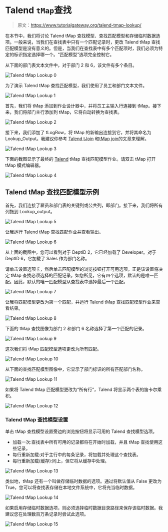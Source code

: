 # Talend `tMap`查找

> 原文：<https://www.tutorialgateway.org/talend-tmap-lookup/>

在本节中，我们将讨论 Talend tMap 查找模型、查找匹配模型和存储临时数据选项。一般来说，当我们在查找表中只有一个匹配记录时，更改 Talend tMap 查找匹配模型是没有意义的。但是，当我们在查找表中有多个匹配项时，我们必须为特定的标识指定选择哪一个。“匹配模型”选项完全控制它。

从下面的部门表文本文件中，对于部门 2 和 6，该文件有多个条目。

![Talend tMap Lookup 0](img/116c2291b7b57fdef94c0601306a54c2.png)

为了演示 Talend tMap 查找匹配模型，我们使用了员工和部门文本文件。

![Talend tMap Lookup 1](img/a5b59a200bd365f887b63fd2c42cd108.png)

首先，我们将 tMap 添加到作业设计器中，并将员工主输入行连接到 tMap。接下来，我们将部门主行添加到 tMap，它将自动转换为查找表。

![Talend tMap Lookup 2](img/9214ecc2a93202766b970c1102f88e7b.png)

接下来，我们添加了 tLogRow，将 tMap 的新输出连接到它，并将其命名为 Lookup_Output。我建议你参考 [Talend tJoin](https://www.tutorialgateway.org/talend-joins/) 和[tMap join](https://www.tutorialgateway.org/talend-tmap-joins/)的文章来理解。

![Talend tMap Lookup 3](img/ca2857826c3d44564d77b54a239dff35.png)

下面的截图显示了最终的 [Talend](https://www.tutorialgateway.org/talend-tutorial/) tMap 查找匹配模型作业。请双击 tMap 打开 tMap 模式编辑器。

![Talend tMap Lookup 4](img/cb16a6ad6358b8abffa28ff4060eb5d0.png)

## Talend tMap 查找匹配模型示例

首先，我们连接了雇员和部门表的关键列或公共列，即部门。接下来，我们将所有列拖到 Lookup_output。

![Talend tMap Lookup 5](img/84086eb6592721df1825befaa07c7fa4.png)

让我运行 Talend tMap 查找匹配作业并查看输出。

![Talend tMap Lookup 6](img/8d48966038edb1f2510a6af736f1a55c.png)

从上面的截图中，您可以看到对于 DeptID 2，它已经加载了 Developer。对于 DeptID 6，它加载了 Sales 作为部门名称。

请单击设置选项卡，然后单击匹配模型的浏览按钮打开可用选项。正是该设置将决定 tMap 查找必须选择的匹配记录。如您所见，它有四个选项，默认的是唯一匹配。因此，默认的唯一匹配模型从查找表中选择最后一个匹配。

![Talend tMap Lookup 7](img/4e38267ab65976e8324f5059b93ee9c6.png)

让我将匹配模型更改为第一个匹配，并运行 Talend tMap 查找匹配模型作业来查看结果。

![Talend tMap Lookup 8](img/d1c2a4d0f18bba131950f522e199f5d2.png)

下面的 tMap 查找图像为部门 2 和部门 6 名称选择了第一个匹配的记录。

![Talend tMap Lookup 9](img/c18b1e07ebb4fc96a3720c53a76bad6b.png)

这次我们将 tMap 匹配模型选项更改为所有匹配。

![Talend tMap Lookup 10](img/52ffe0ffdcc41462e2f26fdbf9a9a971.png)

从下面的查找匹配模型图像中，它显示了部门标识的所有匹配部门名称。

![Talend tMap Lookup 11](img/e77c8811216b6ff49ff145b9f38a8715.png)

如果将 Talend tMap 匹配模型更改为“所有行”，Talend 将显示两个表的笛卡尔乘积。

![Talend tMap Lookup 12](img/3864b64e2cc7431c37010bf191f7bfa7.png)

### Talend tMap 查找模型设置

单击 tMap 查找模型设置旁边的浏览按钮将显示可用的 Talend 查找模型选项。

*   加载一次:查找表中所有可用的记录都将在开始时加载，并且 tMap 查找使用这些记录。
*   每行重新加载:对于主行中的每条记录，将加载并处理这个查找表。
*   每行重新加载(缓存):同上，但它将从缓存中处理。

![Talend tMap Lookup 13](img/d35228e1af513c952011c9e1efe225dc.png)

类似地，tMap 还有一个叫做存储临时数据的选项。通过将默认值从 False 更改为 True，您可以将查找表存储在本地文件系统中，它将充当临时数据。

![Talend tMap Lookup 14](img/d702a8df55e3e99f90e3f658e17680b0.png)

如果启用存储临时数据选项，则必须选择临时数据目录路径来保存该临时数据。我建议您在处理数百万条记录时尝试此选项。

![Talend tMap Lookup 15](img/4d1c678347c1312507ef279b42a9382d.png)